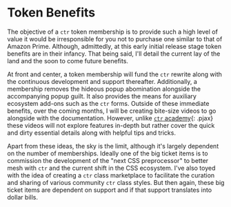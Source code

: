 # Token Benefits

The objective of a `ctr` token membership is to provide such a high level of value it would be irresponsible for you not to purchase one similar to that of Amazon Prime. Although, admittedly, at this early initial release stage token benefits are in their infancy. That being said, I'll detail the current lay of the land and the soon to come future benefits.

At front and center, a token membership will fund the `ctr` rewrite along with the continuous development and support thereafter. Additionally, a membership removes the hideous popup abomination alongside the accompanying popup guilt. It also provides the means for auxiliary ecosystem add-ons such as the `ctr` forms. Outside of these immediate benefits, over the coming months, I will be creating bite-size videos to go alongside with the documentation. However, unlike [`ctr` academy](./../start-here/ctr-academy.md){: .pjax} these videos will not explore features in-depth but rather cover the quick and dirty essential details along with helpful tips and tricks.

Apart from these ideas, the sky is the limit, although it's largely dependent on the number of memberships. Ideally one of the big ticket items is to commission the development of the "next CSS preprocessor" to better mesh with `ctr` and the current shift in the CSS ecosystem. I've also toyed with the idea of creating a `ctr` class marketplace to facilitate the curation and sharing of various community `ctr` class styles. But then again, these big ticket items are dependent on support and if that support translates into dollar bills.


<div class="cf"></div>
<div class="end"></div>

